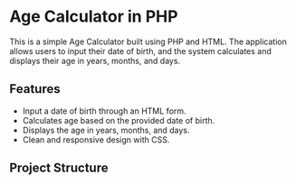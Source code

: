 # Age Calculator in PHP

This is a simple Age Calculator built using PHP and HTML. The application allows users to input their date of birth, and the system calculates and displays their age in years, months, and days.

## Features

- Input a date of birth through an HTML form.
- Calculates age based on the provided date of birth.
- Displays the age in years, months, and days.
- Clean and responsive design with CSS.

## Project Structure

